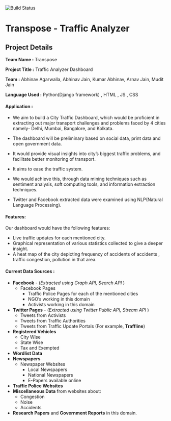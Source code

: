 ![Build Status](https://travis-ci.org/abhinavjain241/transpose-traffic-analyzer.svg?branch=master)

# Transpose - Traffic Analyzer

## Project Details

**Team Name :** Transpose

**Project Title :** Traffic Analyzer Dashboard

**Team  :**     Abhinav Agarwalla, Abhinav Jain,
Kumar Abhinav, Arnav Jain, Mudit Jain

**Language Used :** Python(Django framework) ,  HTML , JS , CSS

#### Application :

- We aim to build a City Traffic Dashboard, which would be proficient in extracting out major transport challenges and problems faced by 4 cities namely- Delhi, Mumbai, Bangalore, and Kolkata.

- The dashboard will be preliminary based on social data, print data and open government data.

- It would provide visual insights into city’s biggest traffic problems, and facilitate better monitoring of transport.

- It aims to ease the traffic system.

- We would achieve this, through data mining techniques such as sentiment analysis, soft computing tools, and information extraction techniques.

- Twitter and Facebook extracted data were examined using NLP(Natural Language Processing).

#### Features:
Our dashboard would have the following features:
* Live traffic updates for each mentioned city.
* Graphical representation of various statistics collected to give a deeper insight.
* A heat map of the city depicting frequency of accidents of accidents , traffic congestion, pollution in that area.

#### Current Data Sources :
- **Facebook** - (*Extracted using Graph API, Search API* )
  - Facebook Pages
    - Traffic Police Pages for each of the mentioned cities
    - NGO’s working in this domain
    - Activists working in this domain
- **Twitter Pages** - (*Extracted using Twitter Public API, Stream API* )
  - Tweets from Activists
  - Tweets from Traffic Authorities
  - Tweets from Traffic Update Portals (For example, **Traffline**)
- **Registered Vehicles**
  - City Wise
  - State Wise
  - Tax and Exempted
- **Wordlist Data**
- **Newspapers**
  - Newspaper Websites 
    - Local Newspapers
    - National Newspapers
    - E-Papers available online
- **Traffic Police Websites**
- **Miscellaneous Data** from websites about:
  - Congestion
  - Noise
  - Accidents
- **Research Papers** and **Government Reports** in this domain.
